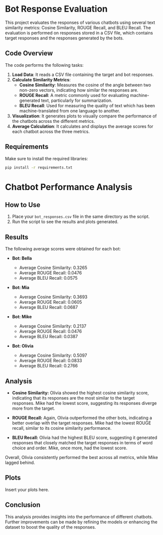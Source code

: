 # Bot Response Evaluation

This project evaluates the responses of various chatbots using several text similarity metrics: Cosine Similarity, ROUGE Recall, and BLEU Recall. The evaluation is performed on responses stored in a CSV file, which contains target responses and the responses generated by the bots.

## Code Overview

The code performs the following tasks:

1. **Load Data**: It reads a CSV file containing the target and bot responses.
2. **Calculate Similarity Metrics**:
   - **Cosine Similarity**: Measures the cosine of the angle between two non-zero vectors, indicating how similar the responses are.
   - **ROUGE Recall**: A metric commonly used for evaluating machine-generated text, particularly for summarization.
   - **BLEU Recall**: Used for measuring the quality of text which has been machine-translated from one language to another.
3. **Visualization**: It generates plots to visually compare the performance of the chatbots across the different metrics.
4. **Average Calculation**: It calculates and displays the average scores for each chatbot across the three metrics.

## Requirements

Make sure to install the required libraries:

```bash
pip install -r requirements.txt
```
# Chatbot Performance Analysis

## How to Use
1. Place your `bot_responses.csv` file in the same directory as the script.
2. Run the script to see the results and plots generated.

## Results
The following average scores were obtained for each bot:

- **Bot: Bella**
  - Average Cosine Similarity: 0.3265
  - Average ROUGE Recall: 0.0476
  - Average BLEU Recall: 0.0575

- **Bot: Mia**
  - Average Cosine Similarity: 0.3693
  - Average ROUGE Recall: 0.0605
  - Average BLEU Recall: 0.0687

- **Bot: Mike**
  - Average Cosine Similarity: 0.2137
  - Average ROUGE Recall: 0.0476
  - Average BLEU Recall: 0.0387

- **Bot: Olivia**
  - Average Cosine Similarity: 0.5097
  - Average ROUGE Recall: 0.0833
  - Average BLEU Recall: 0.2766

## Analysis
- **Cosine Similarity:** Olivia showed the highest cosine similarity score, indicating that its responses are the most similar to the target responses. Mike had the lowest score, suggesting its responses diverge more from the target.

- **ROUGE Recall:** Again, Olivia outperformed the other bots, indicating a better overlap with the target responses. Mike had the lowest ROUGE recall, similar to its cosine similarity performance.

- **BLEU Recall:** Olivia had the highest BLEU score, suggesting it generated responses that closely matched the target responses in terms of word choice and order. Mike, once more, had the lowest score.

Overall, Olivia consistently performed the best across all metrics, while Mike lagged behind.

## Plots
Insert your plots here.

## Conclusion
This analysis provides insights into the performance of different chatbots. Further improvements can be made by refining the models or enhancing the dataset to boost the quality of the responses.
